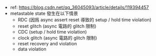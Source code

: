 - ref: https://blog.csdn.net/qq_36045093/article/details/119394457
- metastable state 發生在以下情景
	- RDC (因爲 async assert reset 導致的 setup / hold time violation)
	- reset glitch (async 電路的 glitch 限制)
	- CDC (setup / hold time violation)
	- clock glitch (async 電路的 glitch 限制)
	- reset recovery and   violation
	- data violation
